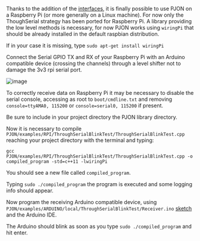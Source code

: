 Thanks to the addition of the [interfaces](https://github.com/gioblu/PJON/tree/master/interfaces), it is finally possible to use PJON on a Raspberry Pi (or more generally on a Linux machine). For now only the ThoughSerial strategy has been ported for Raspberry Pi. A library providing the low level methods is necessary, for now PJON works using `wiringPi` that should be already installed in the default raspbian distribution.

If in your case it is missing, type `sudo apt-get install wiringPi`

Connect the Serial GPIO TX and RX of your Raspberry Pi with an Arduino compatible device (crossing the channels) through a level shifter not to damage the 3v3 rpi serial port.

![image](http://www.pjon.org/assets/images/PJON-RPI-UNO-level-shifter.jpg)

To correctly receive data on Raspberry Pi it may be necessary to disable the serial console, accessing as root to `boot/cmdline.txt` and removing `console=ttyAMA0, 115200`  or `console=serial0, 115200` if present.

Be sure to include in your project directory the PJON library directory.

Now it is necessary to compile `PJON/examples/RPI/ThroughSerialBlinkTest/ThroughSerialBlinkTest.cpp` reaching your project directory with the terminal and typing:

`gcc PJON/examples/RPI/ThroughSerialBlinkTest/ThroughSerialBlinkTest.cpp -o compiled_program -std=c++11 -lwiringPi`

You should see a new file called `compiled_program`.

Typing `sudo ./compiled_program` the program is executed and some logging info should appear.

Now program the receiving Arduino compatible device, using `PJON/examples/ARDUINO/local/ThroughSerialBlinkTest/Receiver.ino` [sketch](../../ARDUINO/local/ThroughSerialBlinkTest/Receiver.ino) and the Arduino IDE.

The Arduino should blink as soon as you type `sudo ./compiled_program` and hit enter.

